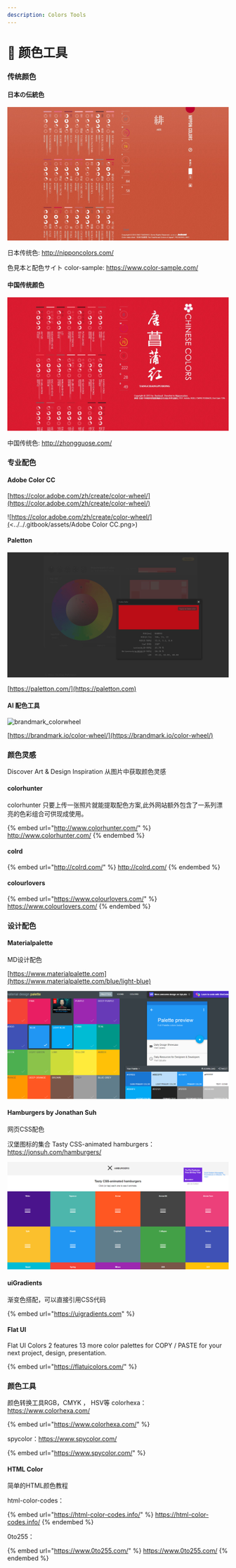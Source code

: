 ```yaml
---
description: Colors Tools
---
```


# 🌈 颜色工具

### 传统颜色

#### 日本の伝統色

![日本传统色](../../.gitbook/assets/日本传统色.jpg)

日本传统色: http://nipponcolors.com/

色見本と配色サイト color-sample: https://www.color-sample.com/

#### 中国传统颜色

![中国传统色](../../.gitbook/assets/中国传统色.jpg)

中国传统色: http://zhongguose.com/

### 专业配色

#### Adobe Color CC

[https://color.adobe.com/zh/create/color-wheel/](https://color.adobe.com/zh/create/color-wheel/)

![https://color.adobe.com/zh/create/color-wheel/](<../../.gitbook/assets/Adobe Color CC.png>)

#### Paletton

![paletton](../../.gitbook/assets/paletton.jpg)

[https://paletton.com/](https://paletton.com)

#### AI 配色工具

![brandmark\_colorwheel](../../.gitbook/assets/brandmark\_colorwheel.jpg)

[https://brandmark.io/color-wheel/](https://brandmark.io/color-wheel/)

### 颜色灵感

Discover Art & Design Inspiration 从图片中获取颜色灵感

#### colorhunter

colorhunter 只要上传一张照片就能提取配色方案,此外网站额外包含了一系列漂亮的色彩组合可供现成使用。

{% embed url="http://www.colorhunter.com/" %}
http://www.colorhunter.com/
{% endembed %}

#### colrd

{% embed url="http://colrd.com/" %}
http://colrd.com/
{% endembed %}

#### colourlovers

{% embed url="https://www.colourlovers.com/" %}
https://www.colourlovers.com/
{% endembed %}

### 设计配色

#### Materialpalette

MD设计配色

[https://www.materialpalette.com](https://www.materialpalette.com/blue/light-blue)

![](<../../.gitbook/assets/image (3).png>)

#### Hamburgers by Jonathan Suh

网页CSS配色

汉堡图标的集合 Tasty CSS-animated hamburgers：https://jonsuh.com/hamburgers/

![](<../../.gitbook/assets/image (4).png>)

#### uiGradients

渐变色搭配，可以直接引用CSS代码

{% embed url="https://uigradients.com" %}

#### Flat UI

Flat UI Colors 2 features 13 more color palettes for COPY / PASTE for your next project, design, presentation.

{% embed url="https://flatuicolors.com/" %}

### 颜色工具

颜色转换工具RGB，CMYK ， HSV等 colorhexa：https://www.colorhexa.com/

{% embed url="https://www.colorhexa.com/" %}

spycolor：https://www.spycolor.com/

{% embed url="https://www.spycolor.com/" %}

#### HTML Color

简单的HTML颜色教程

html-color-codes：

{% embed url="https://html-color-codes.info/" %}
https://html-color-codes.info/
{% endembed %}

0to255：

{% embed url="https://www.0to255.com/" %}
https://www.0to255.com/
{% endembed %}
